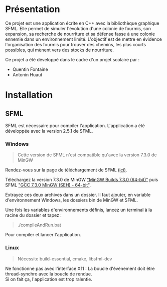 # Présentation

Ce projet est une application écrite en C++ avec la bibliothèque graphique SFML. Elle permet de simuler l'évolution
d'une colonie de fourmis, son expansion, sa recherche de nourriture et sa défense fasse à une colonie ennemie dans un
environnement limité. L'objectif est de mettre en évidence l'organisation des fourmis pour trouver des chemins, les plus
courts possibles, qui mènent vers des stocks de nourriture.

Ce projet a été développé dans le cadre d'un projet scolaire par :

* Quentin Fontaine
* Antonin Huaut

# Installation

## SFML

SFML est nécessaire pour compiler l'application. L'application a été développée avec la version 2.5.1 de SFML.

### Windows

> Cette version de SFML n'est compatible qu'avec la version 7.3.0 de MinGW

Rendez-vous sur la page de téléchargement de SFML [(ici)](https://www.sfml-dev.org/download/sfml/2.5.1/).

Téléchargez la version 7.3.0 de
MinGW ["MinGW Builds 7.3.0 (64-bit)"](https://sourceforge.net/projects/mingw-w64/files/Toolchains%20targetting%20Win64/Personal%20Builds/mingw-builds/7.3.0/threads-posix/seh/x86_64-7.3.0-release-posix-seh-rt_v5-rev0.7z/download)
puis
SFML ["GCC 7.3.0 MinGW (SEH) - 64-bit"](https://www.sfml-dev.org/files/SFML-2.5.1-windows-gcc-7.3.0-mingw-64-bit.zip).

Extrayez ces deux archives dans un dossier. Il faut ajouter, en variable d'environnement Windows, les dossiers bin de
MinGW et SFML.

Une fois les variables d'environnements définis, lancez un terminal à la racine du dossier et tapez :
> ./compileAndRun.bat

Pour compiler et lancer l'application.

### Linux

> Nécessite build-essential, cmake, libsfml-dev

Ne fonctionne pas avec l'interface X11 : La boucle d'évènement doit être thread-synchro avec la boucle de rendue.  
Si on fait ça, l'application est trop ralentie.
